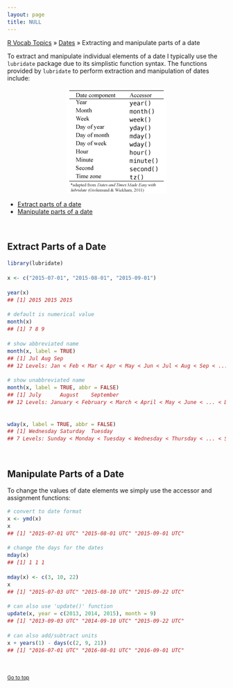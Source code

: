 ```yaml
---
layout: page
title: NULL
---
```


[R Vocab Topics](index) &#187; [Dates](dates) &#187; Extracting and manipulate parts of a date


To extract and manipulate individual elements of a date I typically use the `lubridate` package due to its simplistic function syntax.  The functions provided by `lubridate` to perform extraction and manipulation of dates include:

<center>
<img src="/public/images/r_vocab/lubridate_accessors.png" alt="lubridate Accessor Functions">
</center> 

* <a href="#extract">Extract parts of a date</a>
* <a href="#manipulate">Manipulate parts of a date</a>

<br>

<a name="extract"></a>

## Extract Parts of a Date


```r
library(lubridate)

x <- c("2015-07-01", "2015-08-01", "2015-09-01")

year(x)
## [1] 2015 2015 2015

# default is numerical value
month(x)
## [1] 7 8 9

# show abbreviated name
month(x, label = TRUE)
## [1] Jul Aug Sep
## 12 Levels: Jan < Feb < Mar < Apr < May < Jun < Jul < Aug < Sep < ... < Dec

# show unabbreviated name
month(x, label = TRUE, abbr = FALSE)
## [1] July      August    September
## 12 Levels: January < February < March < April < May < June < ... < December


wday(x, label = TRUE, abbr = FALSE)
## [1] Wednesday Saturday  Tuesday  
## 7 Levels: Sunday < Monday < Tuesday < Wednesday < Thursday < ... < Saturday
```

<br>

<a name="manipulate"></a>

## Manipulate Parts of a Date
To change the values of date elements we simply use the accessor and assignment functions:

```r
# convert to date format
x <- ymd(x)
x
## [1] "2015-07-01 UTC" "2015-08-01 UTC" "2015-09-01 UTC"

# change the days for the dates
mday(x)
## [1] 1 1 1

mday(x) <- c(3, 10, 22)
x
## [1] "2015-07-03 UTC" "2015-08-10 UTC" "2015-09-22 UTC"

# can also use 'update()' function
update(x, year = c(2013, 2014, 2015), month = 9)
## [1] "2013-09-03 UTC" "2014-09-10 UTC" "2015-09-22 UTC"

# can also add/subtract units
x + years(1) - days(c(2, 9, 21))
## [1] "2016-07-01 UTC" "2016-08-01 UTC" "2016-09-01 UTC"
```


<br>

<small><a href="#">Go to top</a></small>
